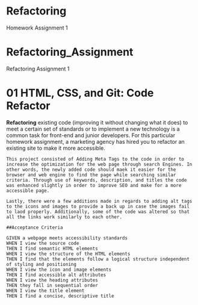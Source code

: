 # Refactoring
Homework Assignment 1

# Refactoring_Assignment
Refactoring Assignment 1

# 01 HTML, CSS, and Git: Code Refactor



**Refactoring** existing code (improving it without changing what it does) to meet a certain set of standards or to implement a new technology is a common task for front-end and junior developers. For this particular homework assignment, a marketing agency has hired you to refactor an existing site to make it more accessible. 

    This project consisted of Adding Meta Tags to the code in order to increase the optimization for the web page through search Engines. In other words, the newly added code should maek it easier for the browser and web engine to find the page while searching similar criteria. Through use of keywords, description, and titles the code was enhanced slightly in order to improve SEO and make for a more accessible page. 

    Lastly, there were a few additions made in regards to adding alt tags to the icons and images to provide a back up in case the images fail to laod properly. Additionally, some of the code was altered so that all the links work similarly to each other.

    ##Acceptance Criteria

```
GIVEN a webpage meets accessibility standards
WHEN I view the source code
THEN I find semantic HTML elements
WHEN I view the structure of the HTML elements
THEN I find that the elements follow a logical structure independent of styling and positioning
WHEN I view the icon and image elements
THEN I find accessible alt attributes
WHEN I view the heading attributes
THEN they fall in sequential order
WHEN I view the title element
THEN I find a concise, descriptive title